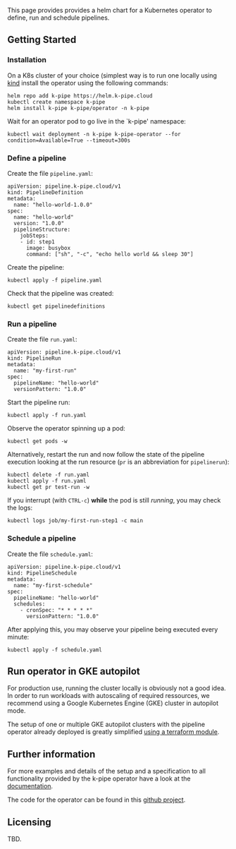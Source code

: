 
This page provides provides a helm chart for a Kubernetes operator to define, run and schedule pipelines. 

## Getting Started 

### Installation 

On a K8s cluster of your choice (simplest way is to run one locally using [kind](https://kind.sigs.k8s.io/docs/user/quick-start/) install the operator using the following commands:

```
helm repo add k-pipe https://helm.k-pipe.cloud
kubectl create namespace k-pipe
helm install k-pipe k-pipe/operator -n k-pipe
```

Wait for an operator pod to go live in the `k-pipe' namespace:
```
kubectl wait deployment -n k-pipe k-pipe-operator --for condition=Available=True --timeout=300s
```

### Define a pipeline

Create the file `pipeline.yaml`:

```
apiVersion: pipeline.k-pipe.cloud/v1
kind: PipelineDefinition
metadata:
  name: "hello-world-1.0.0"
spec:
  name: "hello-world"
  version: "1.0.0"
  pipelineStructure:
    jobSteps:
    - id: step1
      image: busybox
      command: ["sh", "-c", "echo hello world && sleep 30"]
```

Create the pipeline:

```
kubectl apply -f pipeline.yaml
```

Check that the pipeline was created:

```
kubectl get pipelinedefinitions
```

### Run a pipeline

Create the file `run.yaml`:

```
apiVersion: pipeline.k-pipe.cloud/v1
kind: PipelineRun
metadata:
  name: "my-first-run"
spec:
  pipelineName: "hello-world"
  versionPattern: "1.0.0"
```

Start the pipeline run:

```
kubectl apply -f run.yaml
```

Observe the operator spinning up a pod:

```
kubectl get pods -w
```

Alternatively, restart the run and now follow the state of the pipeline execution looking at the run resource (`pr` is an
abbreviation for `pipelinerun`):

```
kubectl delete -f run.yaml
kubectl apply -f run.yaml
kubectl get pr test-run -w
```

If you interrupt (with `CTRL-c`) **while** the pod is still *running*, you may check the logs:

```
kubectl logs job/my-first-run-step1 -c main
```

### Schedule a pipeline

Create the file `schedule.yaml`:

```
apiVersion: pipeline.k-pipe.cloud/v1
kind: PipelineSchedule
metadata:
  name: "my-first-schedule"
spec:
  pipelineName: "hello-world"
  schedules:
    - cronSpec: "* * * * *"
      versionPattern: "1.0.0"
```

After applying this, you may observe your pipeline being executed every minute:

```
kubectl apply -f schedule.yaml
```

## Run operator in GKE autopilot

For production use, running the cluster locally is obviously not a good idea. 
In order to run workloads with autoscaling of required ressources, we recommend 
using a Google Kubernetes Engine (GKE) cluster in autopilot mode.

The setup of one or multiple GKE autopilot clusters with the pipeline operator 
already deployed is greatly simplified [using a terraform module](https://github.com/k-pipe/terraform-module-gke-autopilot/blob/main/example/README.md).


## Further information

For more examples and details of the setup and a specification to all functionality provided by the k-pipe operator have a look at the [documentation](https://helm.k-pipe.cloud/doc).

The code for the operator can be found in this [github project](https://github.com/k-pipe/pipeline-operator).

## Licensing

TBD.

